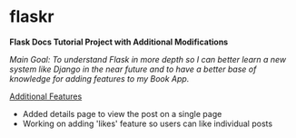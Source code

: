 # flaskr
<b>Flask Docs Tutorial Project with Additional Modifications</b>

<i>Main Goal: To understand Flask in more depth so I can better learn a new system like Django in the near future and to have a better base of knowledge for adding features to my Book App.</i>

<u>Additional Features</u>
* Added details page to view the post on a single page
* Working on adding 'likes' feature so users can like individual posts
